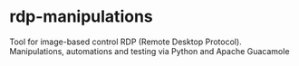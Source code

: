 # rdp-manipulations

Tool for image-based control RDP (Remote Desktop Protocol). Manipulations, automations and testing via Python and Apache Guacamole
